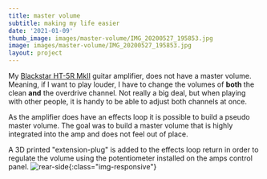 ```yaml
---
title: master volume
subtitle: making my life easier
date: '2021-01-09'
thumb_image: images/master-volume/IMG_20200527_195853.jpg
image: images/master-volume/IMG_20200527_195853.jpg
layout: project
---
```


My [Blackstar HT-5R MkII](https://www.blackstaramps.com/uk/ranges/ht-5r-mkii) guitar amplifier, does not have a master volume. Meaning, if I want to play louder, I have to change the volumes of **both** the clean **and** the overdrive channel. Not really a big deal, but when playing with other people, it is handy to be able to adjust both channels at once.

As the amplifier does have an effects loop it is possible to build a pseudo master volume. The goal was to build a master volume that is highly integrated into the amp and does not feel out of place.

A 3D printed "extension-plug" is added to the effects loop return in order to regulate the volume using the potentiometer installed on the amps control panel.
![rear-side](http://miromakes.com/images/master-volume/IMG_20200527_195853.jpg){:class="img-responsive"}

